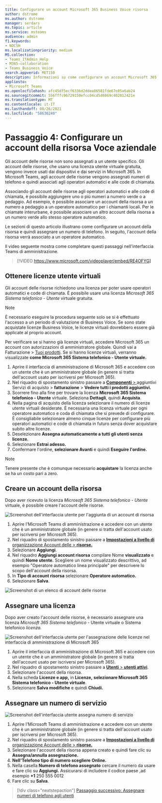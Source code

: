 ```yaml
---
title: Configurare un account Microsoft 365 Business Voice risorsa
author: dstrome
ms.author: dstrome
manager: serdars
ms.topic: article
ms.service: msteams
audience: admin
f1.keywords:
- NOCSH
ms.localizationpriority: medium
MS.collection:
- Teams_ITAdmin_Help
- M365-collaboration
- Teams_Business_Voice
search.appverid: MET150
description: Informazioni su come configurare un account Microsoft 365 Business Voice per l'uso con gli operatori automatici.
appliesto:
- Microsoft Teams
ms.openlocfilehash: afc45df5ecf6336d2ddea86581fde67e85a6ab24
ms.sourcegitcommit: 556fffc96729150efcc04cd5d6069c402012421e
ms.translationtype: MT
ms.contentlocale: it-IT
ms.lasthandoff: 08/26/2021
ms.locfileid: "58630240"
---
```

# <a name="step-4-set-up-a-business-voice-resource-account"></a>Passaggio 4: Configurare un account della risorsa Voce aziendale

Gli account delle risorse non sono assegnati a un utente specifico. Gli account delle risorse, che usano una licenza utente virtuale gratuita, vengono invece usati dai dispositivi e dai servizi in Microsoft 365. In Microsoft Teams, agli account delle risorse vengono assegnati numeri di telefono e quindi associati agli operatori automatici e alle code di chiamata.

Associando gli account delle risorse agli operatori automatici e alle code di chiamata, è possibile aggiungere uno o più numeri a numero verde o a pedaggio. Ad esempio, è possibile associare un account della risorsa a un numero a pedaggio a un operatore automatico per i chiamanti locali. Per le chiamate interurbane, è possibile associare un altro account della risorsa a un numero verde allo stesso operatore automatico.

Le sezioni di questo articolo illustrano come configurare un account della risorsa e quindi assegnare un numero di telefono. In seguito, l'account della risorsa verrà associato a un operatore automatico.

Il video seguente mostra come completare questi passaggi nell'interfaccia Teams di amministrazione.

> [!VIDEO https://www.microsoft.com/videoplayer/embed/RE4OFYG]

## <a name="obtain-virtual-user-licenses"></a>Ottenere licenze utente virtuali

Gli account delle risorse richiedono una licenza per poter usare operatori automatici e code di chiamata. È possibile usare una licenza *Microsoft 365 Sistema telefonico - Utente* virtuale gratuita.

> [!NOTE]
> È necessario eseguire la procedura seguente solo se si è effettuato l'accesso a un periodo di valutazione di Business Voice. Se sono state acquistate licenze Business Voice, le licenze virtuali dovrebbero essere già applicate al proprio account. 
>
> Per verificare se si hanno già licenze virtuali, accedere Microsoft 365 un account con autorizzazioni di amministratore globale. Quindi vai a Fatturazione > [Tuoi prodotti](https://admin.microsoft.com/Adminportal/Home#/subscriptions). Se si hanno licenze virtuali, verranno visualizzate **come Microsoft 365 Sistema telefonico - Utente virtuale.**

1. Aprire il interfaccia di amministrazione di Microsoft 365 e accedere con un utente che è un amministratore globale (in genere si tratta dell'account usato per iscriversi per Microsoft 365).
2. Nel riquadro di spostamento sinistro passare a <a href="https://admin.microsoft.com/Adminportal/Home#/catalog" target="_blank"> **Componenti**  > </a>aggiuntivi Servizi di acquisto  >  **fatturazione**  >  **Vedere tutti i prodotti aggiuntivi.**
3. Scorrere fino alla fine per trovare la licenza **Microsoft 365 Sistema telefonico - Utente** virtuale. Seleziona **Dettagli**, quindi **Acquista**.
4. Nella pagina di acquisto della licenza selezionare il numero di licenze utente virtuali desiderate. È necessaria una licenza virtuale per ogni operatore automatico e coda di chiamata che si prevede di configurare. È consigliabile selezionare almeno cinque licenze per configurare più operatori automatici e code di chiamata in futuro senza dover acquistare subito altre licenze.
5. Deselezionare **Assegna automaticamente a tutti gli utenti senza licenze.**
6. Selezionare **Estrai adesso.**
7. Confermare l'ordine, **selezionare Avanti** e quindi **Eseguire l'ordine.**

> [!NOTE]
> Tenere presente che è comunque necessario  **acquistare** la licenza anche se ha un costo pari a zero.

## <a name="create-a-resource-account"></a>Creare un account della risorsa

Dopo aver ricevuto la licenza *Microsoft 365 Sistema telefonico - Utente* virtuale, è possibile creare l'account delle risorse.

![Screenshot dell'interfaccia utente per l'aggiunta di un account di risorsa](../media/resource-account-add.png)

1. Aprire l'Microsoft Teams di amministrazione e accedere con un utente che è un amministratore globale (in genere si tratta dell'account usato per iscriversi per Microsoft 365).
2. Nel riquadro di spostamento sinistro passare a <a href="https://admin.teams.microsoft.com/company-wide-settings/resource-accounts" target="_blank"> **Impostazioni a livello di** organizzazione Account delle  >  **risorse.**</a>
3. Selezionare **Aggiungi**.
4. Nel riquadro **Aggiungi account risorsa** compilare Nome **visualizzato** e quindi **Nome utente.** Scegliere un nome visualizzato descrittivo, ad esempio "Operatore automatico linea principale" per descrivere lo scopo dell'account della risorsa.
5. In **Tipo di account risorsa** selezionare **Operatore automatico.**
6. Selezionare **Salva**.

![Screenshot di un elenco di account delle risorse](../media/resource-accounts-auto-attendant-only-page.png)

## <a name="assign-a-license"></a>Assegnare una licenza

Dopo aver creato l'account delle risorse, è necessario assegnare una licenza *Microsoft 365 Sistema telefonico -* Utente virtuale o Sistema telefonico *licenza.*

![Screenshot dell'interfaccia utente per l'assegnazione delle licenze nel interfaccia di amministrazione di Microsoft 365](../media/resource-account-assign-virtual-user-license.png)

1. Aprire il interfaccia di amministrazione di Microsoft 365 e accedere con un utente che è un amministratore globale (in genere si tratta dell'account usato per iscriversi per Microsoft 365).
1. Nel riquadro di spostamento sinistro passare a <a href="https://admin.microsoft.com/Adminportal/Home#/users" target="_blank"> **Utenti**  >  **utenti attivi**</a>.
1. Selezionare l'account della risorsa.
1. Nella scheda **Licenze e app,** in **Licenze,** **selezionare Microsoft 365 Sistema telefonico - Utente virtuale**.
1. Selezionare **Salva modifiche** e quindi **Chiudi.**

## <a name="assign-a-service-number"></a>Assegnare un numero di servizio

![Screenshot dell'interfaccia utente assegna numero di servizio](../media/resource-account-assign-phone-number.png)

1. Aprire l'Microsoft Teams di amministrazione e accedere con un utente che è un amministratore globale (in genere si tratta dell'account usato per iscriversi per Microsoft 365).
1. Nel riquadro di spostamento sinistro passare a <a href="https://admin.teams.microsoft.com/company-wide-settings/resource-accounts" target="_blank"> **Impostazioni a livello di** organizzazione Account delle  >  **risorse.**</a>
1. Selezionare l'account della risorsa appena creato e quindi fare clic su **Assegna/annulla assegnazione.**
1. **Nell'Telefono tipo di numero scegliere** **Online.**
1. Nella casella **Numero di telefono assegnato** cercare il numero da usare e fare clic su **Aggiungi.** Assicurarsi di includere il codice paese ,ad esempio **+1** 250 555 0012
1. Fare clic su **Salva**.

> [!div class="nextstepaction"]
> [Passaggio successivo: Assegnare numeri di telefono agli utenti](set-up-assign-numbers.md)
